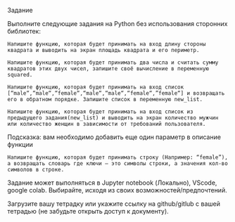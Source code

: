Задание

Выполните следующие задания на Python без использования сторонних библиотек:

    Напишите функцию, которая будет принимать на вход длину стороны квадрата и выводить на экран площадь квадрата и его периметр.

    Напишите функцию, которая будет принимать два числа и считать сумму квадратов этих двух чисел, запишите своё вычисление в переменную squared.

    Напишите функцию, которая будет принимать на вход список [“male“,“male“,“female“,“male“,“male“,“female“,”female“] и возвращать его в обратном порядке. Запишите список в переменную new_list.

    Напишите функцию, которая будет принимать на вход список из предыдущего задания(new_list) и выводить на экран количество мужчин или количество женщин в зависимости от требований пользователя.

Подсказка: вам необходимо добавить еще один параметр в описание функции

    Напишите функцию, которая будет принимать строку (Например: “female”), а возвращать словарь где ключи — это символы строки, а значения кол-во символов в строке.

Задание может выполняться в Jupyter notebook (Локально), VScode, google colab. Выбирайте, исходя из своих возможностей/предпочтений.

Загрузите вашу тетрадку или укажите ссылку на github/gitlub с вашей тетрадью (не забудьте открыть доступ к документу).